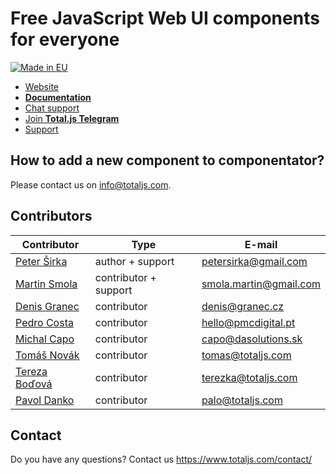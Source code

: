 # Free JavaScript Web UI components for everyone

[![Made in EU](https://cdn.componentator.com/eu-small.png)](https://european-union.europa.eu/)

- [Website](https://componentator.com)
- [__Documentation__](https://docs.totaljs.com/components/)
- [Chat support](https://platform.totaljs.com/?open=messenger)
- [Join __Total.js Telegram__](https://t.me/totalplatform)
- [Support](https://www.totaljs.com/support/)

## How to add a new component to componentator?

Please contact us on <info@totaljs.com>.

## Contributors

| Contributor | Type | E-mail |
|-------------|------|--------|
| [Peter Širka](https://github.com/petersirka) | author + support | <petersirka@gmail.com> |
| [Martin Smola](https://github.com/molda) | contributor + support | <smola.martin@gmail.com> |
| [Denis Granec](https://github.com/PatchwerkQWER) | contributor | <denis@granec.cz> |
| [Pedro Costa](https://github.com/pnmcosta) | contributor | <hello@pmcdigital.pt> |
| [Michal Capo](https://github.com/michalCapo) | contributor | <capo@dasolutions.sk> |
| [Tomáš Novák](https://github.com/tomee03) | contributor | <tomas@totaljs.com> |
| [Tereza Boďová](https://github.com/TerezzaB) | contributor | <terezka@totaljs.com> |
| [Pavol Danko](https://github.com/PavolSK) | contributor | <palo@totaljs.com> |

## Contact

Do you have any questions? Contact us <https://www.totaljs.com/contact/>